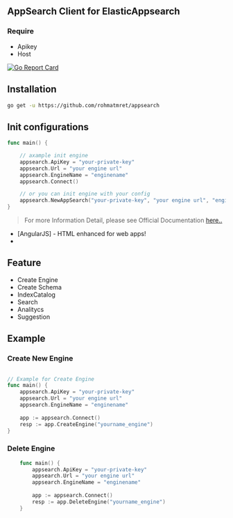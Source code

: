 ## AppSearch Client for ElasticAppsearch

### Require
- Apikey
- Host


[![Go Report Card](https://goreportcard.com/badge/github.com/rohmatmret/appsearch)](https://goreportcard.com/report/github.com/rohmatmret/appsearch)


## Installation
 ```sh
 go get -u https://github.com/rohmatmret/appsearch
```

## Init configurations

```go
func main() {

	// axample init engine
	appsearch.ApiKey = "your-private-key"
	appsearch.Url = "your engine url"
	appsearch.EngineName = "enginename"
	appsearch.Connect()

	// or you can init engine with your config
	appsearch.NewAppSearch("your-private-key", "your engine url", "enginename")
}

```

> For more Information Detail, please see Official Documentation [here..](https://www.elastic.co/guide/en/app-search/current/api-reference.html)

- [AngularJS] - HTML enhanced for web apps!
- 
## Feature

- Create Engine
- Create Schema
- IndexCatalog
- Search
- Analitycs
- Suggestion


## Example 

### Create New Engine

```go

// Example for Create Engine
func main() {
	appsearch.ApiKey = "your-private-key"
	appsearch.Url = "your engine url"
	appsearch.EngineName = "enginename"
	
	app := appsearch.Connect()
	resp := app.CreateEngine("yourname_engine")
}

```

### Delete Engine
```go
	func main() {
		appsearch.ApiKey = "your-private-key"
		appsearch.Url = "your engine url"
		appsearch.EngineName = "enginename"
		
		app := appsearch.Connect()
		resp := app.DeleteEngine("yourname_engine")
	}
```